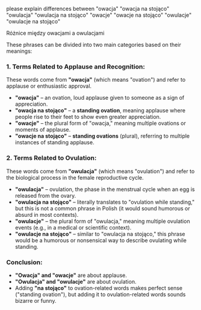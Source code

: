 please explain differences between "owacja" "owacja na stojąco" "owulacja" "owulacja na stojąco" "owacje" "owacje na stojąco" "owulacje" "owulacje na stojąco"

Różnice między owacjami a owulacjami

These phrases can be divided into two main categories based on their meanings:

### **1. Terms Related to Applause and Recognition:**  
These words come from **"owacja"** (which means "ovation") and refer to applause or enthusiastic approval.  

- **"owacja"** – an ovation, loud applause given to someone as a sign of appreciation.  
- **"owacja na stojąco"** – a **standing ovation**, meaning applause where people rise to their feet to show even greater appreciation.  
- **"owacje"** – the plural form of "owacja," meaning multiple ovations or moments of applause.  
- **"owacje na stojąco"** – **standing ovations** (plural), referring to multiple instances of standing applause.  

### **2. Terms Related to Ovulation:**  
These words come from **"owulacja"** (which means "ovulation") and refer to the biological process in the female reproductive cycle.  

- **"owulacja"** – ovulation, the phase in the menstrual cycle when an egg is released from the ovary.  
- **"owulacja na stojąco"** – literally translates to "ovulation while standing," but this is not a common phrase in Polish (it would sound humorous or absurd in most contexts).  
- **"owulacje"** – the plural form of "owulacja," meaning multiple ovulation events (e.g., in a medical or scientific context).  
- **"owulacje na stojąco"** – similar to "owulacja na stojąco," this phrase would be a humorous or nonsensical way to describe ovulating while standing.  

### **Conclusion:**  
- **"Owacja" and "owacje"** are about applause.  
- **"Owulacja" and "owulacje"** are about ovulation.  
- Adding **"na stojąco"** to ovation-related words makes perfect sense ("standing ovation"), but adding it to ovulation-related words sounds bizarre or funny.
